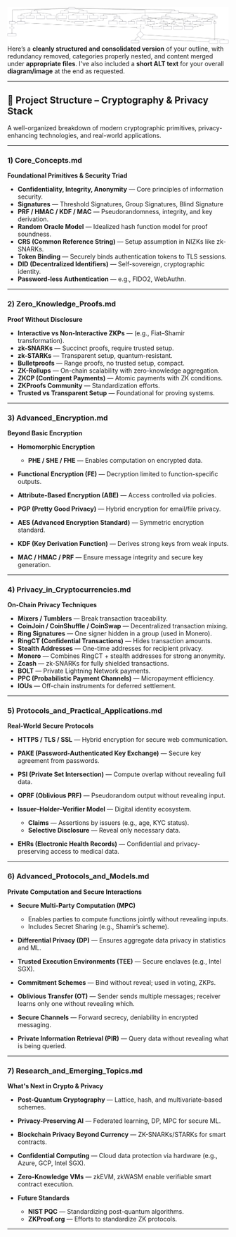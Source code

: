 
![Alt text for my diagram](Diagrams/Cryptography_comp.svg)
Here’s a **cleanly structured and consolidated version** of your outline, with redundancy removed, categories properly nested, and content merged under **appropriate files**. I've also included a **short ALT text** for your overall **diagram/image** at the end as requested.

---

## 📂 Project Structure – Cryptography & Privacy Stack

A well-organized breakdown of modern cryptographic primitives, privacy-enhancing technologies, and real-world applications.

---

### **1) Core\_Concepts.md**

**Foundational Primitives & Security Triad**

* **Confidentiality, Integrity, Anonymity** — Core principles of information security.
* **Signatures** — Threshold Signatures, Group Signatures, Blind Signature
* **PRF / HMAC / KDF / MAC** — Pseudorandomness, integrity, and key derivation.
* **Random Oracle Model** — Idealized hash function model for proof soundness.
* **CRS (Common Reference String)** — Setup assumption in NIZKs like zk-SNARKs.
* **Token Binding** — Securely binds authentication tokens to TLS sessions.
* **DID (Decentralized Identifiers)** — Self-sovereign, cryptographic identity.
* **Password-less Authentication** — e.g., FIDO2, WebAuthn.

---

### **2) Zero\_Knowledge\_Proofs.md**

**Proof Without Disclosure**

* **Interactive vs Non-Interactive ZKPs** — (e.g., Fiat–Shamir transformation).
* **zk-SNARKs** — Succinct proofs, require trusted setup.
* **zk-STARKs** — Transparent setup, quantum-resistant.
* **Bulletproofs** — Range proofs, no trusted setup, compact.
* **ZK-Rollups** — On-chain scalability with zero-knowledge aggregation.
* **ZKCP (Contingent Payments)** — Atomic payments with ZK conditions.
* **ZKProofs Community** — Standardization efforts.
* **Trusted vs Transparent Setup** — Foundational for proving systems.

---

### **3) Advanced\_Encryption.md**

**Beyond Basic Encryption**

* **Homomorphic Encryption**

  * **PHE / SHE / FHE** — Enables computation on encrypted data.
* **Functional Encryption (FE)** — Decryption limited to function-specific outputs.
* **Attribute-Based Encryption (ABE)** — Access controlled via policies.
* **PGP (Pretty Good Privacy)** — Hybrid encryption for email/file privacy.
* **AES (Advanced Encryption Standard)** — Symmetric encryption standard.
* **KDF (Key Derivation Function)** — Derives strong keys from weak inputs.
* **MAC / HMAC / PRF** — Ensure message integrity and secure key generation.

---

### **4) Privacy\_in\_Cryptocurrencies.md**

**On-Chain Privacy Techniques**

* **Mixers / Tumblers** — Break transaction traceability.
* **CoinJoin / CoinShuffle / CoinSwap** — Decentralized transaction mixing.
* **Ring Signatures** — One signer hidden in a group (used in Monero).
* **RingCT (Confidential Transactions)** — Hides transaction amounts.
* **Stealth Addresses** — One-time addresses for recipient privacy.
* **Monero** — Combines RingCT + stealth addresses for strong anonymity.
* **Zcash** — zk-SNARKs for fully shielded transactions.
* **BOLT** — Private Lightning Network payments.
* **PPC (Probabilistic Payment Channels)** — Micropayment efficiency.
* **IOUs** — Off-chain instruments for deferred settlement.

---

### **5) Protocols\_and\_Practical\_Applications.md**

**Real-World Secure Protocols**

* **HTTPS / TLS / SSL** — Hybrid encryption for secure web communication.
* **PAKE (Password-Authenticated Key Exchange)** — Secure key agreement from passwords.
* **PSI (Private Set Intersection)** — Compute overlap without revealing full data.
* **OPRF (Oblivious PRF)** — Pseudorandom output without revealing input.
* **Issuer–Holder–Verifier Model** — Digital identity ecosystem.

  * **Claims** — Assertions by issuers (e.g., age, KYC status).
  * **Selective Disclosure** — Reveal only necessary data.
* **EHRs (Electronic Health Records)** — Confidential and privacy-preserving access to medical data.

---

### **6) Advanced\_Protocols\_and\_Models.md**

**Private Computation and Secure Interactions**

* **Secure Multi-Party Computation (MPC)**

  * Enables parties to compute functions jointly without revealing inputs.
  * Includes Secret Sharing (e.g., Shamir’s scheme).
* **Differential Privacy (DP)** — Ensures aggregate data privacy in statistics and ML.
* **Trusted Execution Environments (TEE)** — Secure enclaves (e.g., Intel SGX).
* **Commitment Schemes** — Bind without reveal; used in voting, ZKPs.
* **Oblivious Transfer (OT)** — Sender sends multiple messages; receiver learns only one without revealing which.
* **Secure Channels** — Forward secrecy, deniability in encrypted messaging.
* **Private Information Retrieval (PIR)** — Query data without revealing what is being queried.

---

### **7) Research\_and\_Emerging\_Topics.md**

**What's Next in Crypto & Privacy**

* **Post-Quantum Cryptography** — Lattice, hash, and multivariate-based schemes.
* **Privacy-Preserving AI** — Federated learning, DP, MPC for secure ML.
* **Blockchain Privacy Beyond Currency** — ZK-SNARKs/STARKs for smart contracts.
* **Confidential Computing** — Cloud data protection via hardware (e.g., Azure, GCP, Intel SGX).
* **Zero-Knowledge VMs** — zkEVM, zkWASM enable verifiable smart contract execution.
* **Future Standards**

  * **NIST PQC** — Standardizing post-quantum algorithms.
  * **ZKProof.org** — Efforts to standardize ZK protocols.

---
